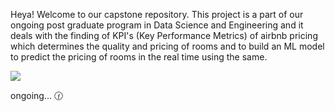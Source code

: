 Heya! Welcome to our capstone repository. This project is a part of our ongoing post graduate program in Data Science and Engineering and it deals with the finding of KPI's (Key Performance Metrics) of airbnb pricing which determines the quality and pricing of rooms and to build an ML model to predict the pricing of rooms in the real time using the same.

![](https://www.news10.com/wp-content/uploads/sites/64/2020/11/35647f91df6344e7914868a1252d38f6.jpg?strip=1)

ongoing... 🕜
